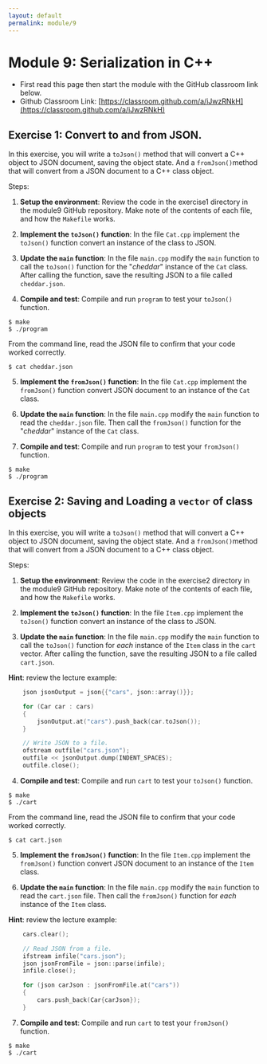 ```yaml
---
layout: default
permalink: module/9
---
```


# Module 9: Serialization in C++

* First read this page then start the module with the GitHub classroom link below.
* Github Classroom Link: [https://classroom.github.com/a/iJwzRNkH](https://classroom.github.com/a/iJwzRNkH)


## Exercise 1: Convert to and from JSON.
In this exercise, you will write a `toJson()` method that will convert a C++ object to JSON document, saving the object state.  And a `fromJson()`method that will convert from a JSON document to a C++ class object. 

Steps:

1. __Setup the environment__: Review the code in the exercise1 directory in the module9 GitHub repository. Make note of the contents of each file, and how the `Makefile` works. 

2. __Implement the `toJson()` function__: In the file `Cat.cpp` implement the `toJson()` function convert an instance of the class to JSON.

3. __Update the `main` function__: In the file `main.cpp` modify the `main` function to call the `toJson()` function for the "_cheddar_" instance of the `Cat` class. After calling the function, save the resulting JSON to a file called `cheddar.json`. 

4. __Compile and test__: Compile and run `program` to test your `toJson()` function.

```shell
$ make
$ ./program
```

From the command line, read the JSON file to confirm that your code worked correctly. 

```shell
$ cat cheddar.json
```

5. __Implement the `fromJson()` function__: In the file `Cat.cpp` implement the `fromJson()` function convert JSON document to an instance of the `Cat` class.

6. __Update the `main` function__: In the file `main.cpp` modify the `main` function to read the `cheddar.json` file. Then call the `fromJson()` function for the "_cheddar_" instance of the `Cat` class. 

7. __Compile and test__: Compile and run `program` to test your `fromJson()` function.

```shell
$ make
$ ./program
```


## Exercise 2: Saving and Loading a `vector` of class objects

In this exercise, you will write a `toJson()` method that will convert a C++ object to JSON document, saving the object state.  And a `fromJson()`method that will convert from a JSON document to a C++ class object. 

Steps:

1. __Setup the environment__: Review the code in the exercise2 directory in the module9 GitHub repository. Make note of the contents of each file, and how the `Makefile` works. 

2. __Implement the `toJson()` function__: In the file `Item.cpp` implement the `toJson()` function convert an instance of the class to JSON.

3. __Update the `main` function__: In the file `main.cpp` modify the `main` function to call the `toJson()` function for _each_ instance of the `Item` class in the `cart` vector. After calling the function, save the resulting JSON to a file called `cart.json`.

__Hint__: review the lecture example:
```C++
    json jsonOutput = json{{"cars", json::array()}};

    for (Car car : cars)
    {
        jsonOutput.at("cars").push_back(car.toJson());
    }

    // Write JSON to a file.
    ofstream outfile("cars.json");
    outfile << jsonOutput.dump(INDENT_SPACES);
    outfile.close();
```

4. __Compile and test__: Compile and run `cart` to test your `toJson()` function.

```shell
$ make
$ ./cart
```

From the command line, read the JSON file to confirm that your code worked correctly. 

```shell
$ cat cart.json
```

5. __Implement the `fromJson()` function__: In the file `Item.cpp` implement the `fromJson()` function convert JSON document to an instance of the `Item` class.

6. __Update the `main` function__: In the file `main.cpp` modify the `main` function to read the `cart.json` file. Then call the `fromJson()` function for _each_ instance of the `Item` class. 

__Hint__: review the lecture example:
```C++
    cars.clear();

    // Read JSON from a file.
    ifstream infile("cars.json");
    json jsonFromFile = json::parse(infile);
    infile.close();

    for (json carJson : jsonFromFile.at("cars"))
    {
        cars.push_back(Car{carJson});
    }
```

7. __Compile and test__: Compile and run `cart` to test your `fromJson()` function.

```shell
$ make
$ ./cart
```

